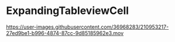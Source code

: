 # ExpandingTableviewCell
 


https://user-images.githubusercontent.com/36968283/210953217-27ed9be1-b996-4874-87cc-9d85185962e3.mov

